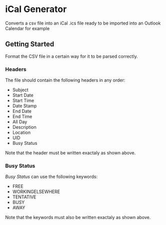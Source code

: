 # iCal Generator

Converts a csv file into an iCal .ics file ready to be imported into an Outlook Calendar for example

## Getting Started

Format the CSV file in a certain way for it to be parsed correctly. 

### Headers

The file should contain the following headers in any order: 

* Subject
* Start Date
* Start Time
* Date Stamp
* End Date
* End Time
* All Day
* Description
* Location
* UID
* Busy Status

Note that the header must be written exactaly as shown above.

### Busy Status

_Busy Status_ can use the following keywords:

* FREE
* WORKINGELSEWHERE
* TENTATIVE
* BUSY
* AWAY

Note that the keywords must also be written exactaly as shown above.
